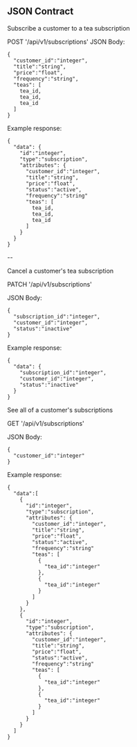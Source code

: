 ## JSON Contract 

Subscribe a customer to a tea subscription

POST '/api/v1/subscriptions'
JSON Body: 
```
{
  "customer_id":"integer",
  "title":"string",
  "price":"float",
  "frequency":"string",
  "teas": [
    tea_id,
    tea_id,
    tea_id
  ] 
}
```
Example response: 
```
{
  "data": {
    "id":"integer",
    "type":"subscription",
    "attributes": {
      "customer_id":"integer",
      "title":"string",
      "price":"float",
      "status":"active",
      "frequency":"string"
      "teas": [
        tea_id,
        tea_id,
        tea_id
      ] 
    }
  }
}
```

--

Cancel a customer's tea subscription

PATCH '/api/v1/subscriptions'

JSON Body:
```
{
  "subscription_id":"integer",
  "customer_id":"integer",
  "status":"inactive"
}
```
Example response:
```
{
  "data": {
    "subscription_id":"integer",
    "customer_id":"integer",
    "status":"inactive"
  }
}
```

See all of a customer's subscriptions

GET '/api/v1/subscriptions'

JSON Body: 
```
{
  "customer_id":"integer"
}
```
Example response:
```
{
  "data":[
    {
      "id":"integer",
      "type":"subscription",
      "attributes": {
        "customer_id":"integer",
        "title":"string",
        "price":"float",
        "status":"active",
        "frequency":"string"
        "teas": [
          {
            "tea_id":"integer"
          },
          {
            "tea_id":"integer"
          }
        ] 
      }
    },
    {
      "id":"integer",
      "type":"subscription",
      "attributes": {
        "customer_id":"integer",
        "title":"string",
        "price":"float",
        "status":"active",
        "frequency":"string"
        "teas": [
          {
            "tea_id":"integer"
          },
          {
            "tea_id":"integer"
          }
        ] 
      }
    }
  ]
}
```
